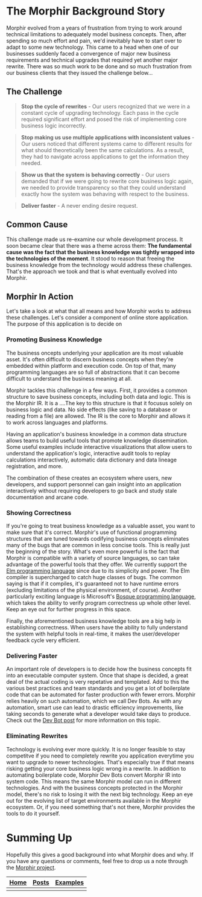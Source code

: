 # The Morphir Background Story
Morphir evolved from a years of frustration from trying to work around technical limitations to adequately model business concepts.  Then, after spending so much effort and pain, we'd inevitably have to start over to adapt to some new technology.  This came to a head when one of our businesses suddenly faced a convergence of major new business requirements and technical upgrades that required yet another major rewrite. There was so much work to be done and so much frustration from our business clients that they issued the challenge below...

## The Challenge

> **Stop the cycle of rewrites** - Our users recognized that we were in a constant cycle of upgrading technology.  Each pass in the cycle required significant effort and posed the risk of implementing core business logic incorrectly.

> **Stop making us use multiple applications with inconsistent values** - Our users noticed that different systems came to different results for what should theoretically been the same calculations.  As a result, they had to navigate across applications to get the information they needed.

> **Show us that the system is behaving correctly** - Our users demanded that if we were going to rewrite core business logic again, we needed to provide transparency so that they could understand exactly how the system was behaving with respect to the business.

> **Deliver faster** - A never ending desire request.

## Common Cause
This challenge made us re-examine our whole development process.  It soon became clear that there was a theme across them:  **The fundamental cause was the fact that the business knowledge was tightly wrapped into the technologies of the moment**.  It stood to reason that freeing the business knowledge from the technology would address these challenges.  That's the approach we took and that is what eventually evolved into Morphir.

## Morphir In Action
Let's take a look at what that all means and how Morphir works to address these challenges.  Let's consider a component of online store application.  The purpose of this application is to decide on 


### Promoting Business Knowledge
The business oncepts underlying your application are its most valuable asset.  It's often difficult to discern business concepts when they're embedded within platform and execution code. On top of that, many programming languages are so full of abstractions that it can become difficult to understand the business meaning at all.

Morphir tackles this challenge in a few ways. First, it provides a common structure to save business concepts, including both data and logic. This is the Morphir IR. It is a ....The key to this structure is that it focusus solely on business logic and data. No side effects (like saving to a database or reading from a file) are allowed. The IR is the core to Morphir and allows it to work across languages and platforms.

Having an application's business knowledge in a common data structure allows teams to build useful tools that promote knowledge dissemination. Some useful examples include interactive visualizations that allow users to understand the application's logic, interactive audit tools to replay calculations interactively, automatic data dictionary and data lineage registration, and more.  

The combination of these creates an ecosystem where users, new developers, and support personnel can gain insight into an application interactively without requiring developers to go back and study stale documentation and arcane code.

### Showing Correctness
If you're going to treat business knowledge as a valuable asset, you want to make sure that it's correct. Morphir's use of functional programming structures that are tuned towards codifying business concepts eliminates many of the bugs that are common in less concise tools. This is really just the beginning of the story. What's even more powerful is the fact that Morphir is compatible with a variety of source languages, so can take advantage of the powerful tools that they offer. We currently support the [Elm programming language](http://elm-lang.org) since due to its simplicity and power. The Elm compiler is supercharged to catch huge classes of bugs. The common saying is that if it compiles, it's guaranteed not to have runtime errors (excluding limitations of the physical environment, of course). Another particularly exciting language is Microsoft's [Bosque programming language](https://github.com/microsoft/BosqueLanguage), which takes the ability to verify program correctness up whole other level. Keep an eye out for further progress in this space.

Finally, the aforementioned business knowledge tools are a big help in establishing correctness. When users have the ability to fully understand the system with helpful tools in real-time, it makes the user/developer feedback cycle very efficient.

### Delivering Faster
An important role of developers is to decide how the business concepts fit into an executable computer system.  Once that shape is decided, a great deal of the actual coding is very repetative and templated. Add to this the various best practices and team standards and you get a lot of boilerplate code that can be automated for faster production with fewer errors.  Morphir relies heavily on such automation, which we call Dev Bots. As with any automation, smart use can lead to drastic efficiency improvements, like taking seconds to generate what a developer would take days to produce.  Check out the [Dev Bot post](dev_bots) for more information on this topic.

### Eliminating Rewrites
Technology is evolving ever more quickly. It is no longer feasible to stay competitve if you need to completely rewrite you application everytime you want to upgrade to newer technologies. That's especially true if that means risking getting your core business logic wrong in a rewrite. In addition to automating boilerplate code, Morphir Dev Bots convert Morphir IR into system code. This means the same Morphir model can run in different technologies. And with the business concepts protected in the Morphir model, there's no risk to losing it with the next big technology. Keep an eye out for the evolving list of target environments available in the Morphir ecosystem. Or, if you need something that's not there, Morphir provides the tools to do it yourself.

# Summing Up
Hopefully this gives a good background into what Morphir does and why. If you have any questions or comments, feel free to drop us a note through the [Morphir project](http://).


[Home](/index) | [Posts](posts) | [Examples](../morphir-examples/)
-----|------|------
 | | 
